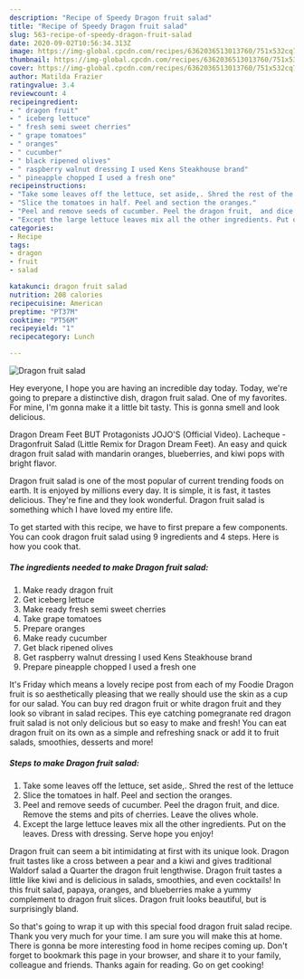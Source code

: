 ```yaml
---
description: "Recipe of Speedy Dragon fruit salad"
title: "Recipe of Speedy Dragon fruit salad"
slug: 563-recipe-of-speedy-dragon-fruit-salad
date: 2020-09-02T10:56:34.313Z
image: https://img-global.cpcdn.com/recipes/6362036513013760/751x532cq70/dragon-fruit-salad-recipe-main-photo.jpg
thumbnail: https://img-global.cpcdn.com/recipes/6362036513013760/751x532cq70/dragon-fruit-salad-recipe-main-photo.jpg
cover: https://img-global.cpcdn.com/recipes/6362036513013760/751x532cq70/dragon-fruit-salad-recipe-main-photo.jpg
author: Matilda Frazier
ratingvalue: 3.4
reviewcount: 4
recipeingredient:
- " dragon fruit"
- " iceberg lettuce"
- " fresh semi sweet cherries"
- " grape tomatoes"
- " oranges"
- " cucumber"
- " black ripened olives"
- " raspberry walnut dressing I used Kens Steakhouse brand"
- " pineapple chopped I used a fresh one"
recipeinstructions:
- "Take some leaves off the lettuce, set aside,. Shred the rest of the lettuce"
- "Slice the tomatoes in half. Peel and section the oranges."
- "Peel and remove seeds of cucumber. Peel the dragon fruit,  and dice. Remove the stems and pits of cherries.  Leave the olives whole."
- "Except the large lettuce leaves mix all the other ingredients. Put on the leaves. Dress with dressing. Serve hope you enjoy!"
categories:
- Recipe
tags:
- dragon
- fruit
- salad

katakunci: dragon fruit salad 
nutrition: 208 calories
recipecuisine: American
preptime: "PT37M"
cooktime: "PT56M"
recipeyield: "1"
recipecategory: Lunch

---
```



![Dragon fruit salad](https://img-global.cpcdn.com/recipes/6362036513013760/751x532cq70/dragon-fruit-salad-recipe-main-photo.jpg)

Hey everyone, I hope you are having an incredible day today. Today, we're going to prepare a distinctive dish, dragon fruit salad. One of my favorites. For mine, I'm gonna make it a little bit tasty. This is gonna smell and look delicious.

Dragon Dream Feet BUT Protagonists JOJO&#39;S (Official Video). Lacheque - Dragonfruit Salad (Little Remix for Dragon Dream Feet). An easy and quick dragon fruit salad with mandarin oranges, blueberries, and kiwi pops with bright flavor.

Dragon fruit salad is one of the most popular of current trending foods on earth. It is enjoyed by millions every day. It is simple, it is fast, it tastes delicious. They're fine and they look wonderful. Dragon fruit salad is something which I have loved my entire life.


To get started with this recipe, we have to first prepare a few components. You can cook dragon fruit salad using 9 ingredients and 4 steps. Here is how you cook that.

<!--inarticleads1-->

##### The ingredients needed to make Dragon fruit salad:

1. Make ready  dragon fruit
1. Get  iceberg lettuce
1. Make ready  fresh semi sweet cherries
1. Take  grape tomatoes
1. Prepare  oranges
1. Make ready  cucumber
1. Get  black ripened olives
1. Get  raspberry walnut dressing I used Kens Steakhouse brand
1. Prepare  pineapple chopped I used a fresh one


It&#39;s Friday which means a lovely recipe post from each of my Foodie Dragon fruit is so aesthetically pleasing that we really should use the skin as a cup for our salad. You can buy red dragon fruit or white dragon fruit and they look so vibrant in salad recipes. This eye catching pomegranate red dragon fruit salad is not only delicious but so easy to make and fresh! You can eat dragon fruit on its own as a simple and refreshing snack or add it to fruit salads, smoothies, desserts and more! 

<!--inarticleads2-->

##### Steps to make Dragon fruit salad:

1. Take some leaves off the lettuce, set aside,. Shred the rest of the lettuce
1. Slice the tomatoes in half. Peel and section the oranges.
1. Peel and remove seeds of cucumber. Peel the dragon fruit,  and dice. Remove the stems and pits of cherries.  Leave the olives whole.
1. Except the large lettuce leaves mix all the other ingredients. Put on the leaves. Dress with dressing. Serve hope you enjoy!


Dragon fruit can seem a bit intimidating at first with its unique look. Dragon fruit tastes like a cross between a pear and a kiwi and gives traditional Waldorf salad a Quarter the dragon fruit lengthwise. Dragon fruit tastes a little like kiwi and is delicious in salads, smoothies, and even cocktails! In this fruit salad, papaya, oranges, and blueberries make a yummy complement to dragon fruit slices. Dragon fruit looks beautiful, but is surprisingly bland. 

So that's going to wrap it up with this special food dragon fruit salad recipe. Thank you very much for your time. I am sure you will make this at home. There is gonna be more interesting food in home recipes coming up. Don't forget to bookmark this page in your browser, and share it to your family, colleague and friends. Thanks again for reading. Go on get cooking!
